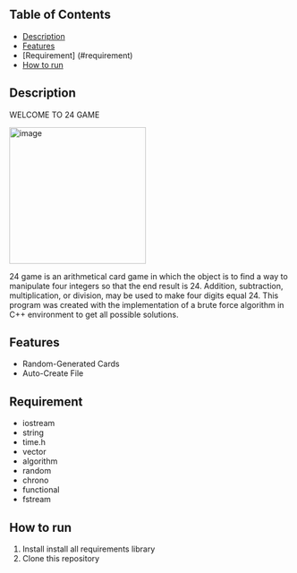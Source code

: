 ## Table of Contents
* [Description](#deskripsi-umum)
* [Features](#fitur)
* [Requirement] (#requirement)
* [How to run](#cara-menjalankan-program)


## Description
WELCOME TO 24 GAME

<img width="244" alt="image" src="https://user-images.githubusercontent.com/102657926/214458635-1ee0200f-b27e-4131-b348-7d5711da083a.png">

24 game is an arithmetical card game in which the object is to find a way to manipulate four integers so that the end result is 24. Addition, subtraction, multiplication, or division, may be used to make four digits equal 24. This program was created with the implementation of a brute force algorithm in C++ environment to get all possible solutions.


## Features
- Random-Generated Cards
- Auto-Create File


## Requirement
- iostream
- string
- time.h
- vector
- algorithm
- random
- chrono
- functional
- fstream

## How to run
1. Install install all requirements library
2. Clone this repository



